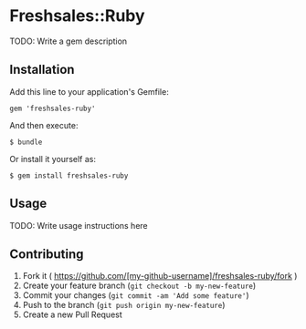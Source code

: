 # Freshsales::Ruby

TODO: Write a gem description

## Installation

Add this line to your application's Gemfile:

    gem 'freshsales-ruby'

And then execute:

    $ bundle

Or install it yourself as:

    $ gem install freshsales-ruby

## Usage

TODO: Write usage instructions here

## Contributing

1. Fork it ( https://github.com/[my-github-username]/freshsales-ruby/fork )
2. Create your feature branch (`git checkout -b my-new-feature`)
3. Commit your changes (`git commit -am 'Add some feature'`)
4. Push to the branch (`git push origin my-new-feature`)
5. Create a new Pull Request
